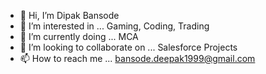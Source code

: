 - 👋 Hi, I’m Dipak Bansode
- 👀 I’m interested in ... Gaming, Coding, Trading
- 🌱 I’m currently doing ... MCA
- 💞️ I’m looking to collaborate on ... Salesforce Projects
- 📫 How to reach me ... bansode.deepak1999@gmail.com

<!---
DIPAK99B/DIPAK99B is a ✨ special ✨ repository because its `README.md` (this file) appears on your GitHub profile.
You can click the Preview link to take a look at your changes.
--->
